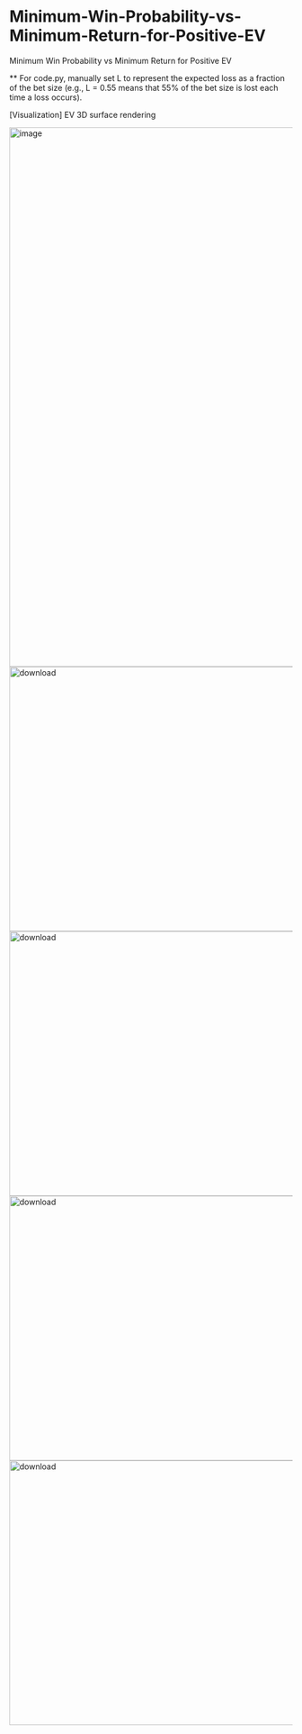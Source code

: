 # Minimum-Win-Probability-vs-Minimum-Return-for-Positive-EV
Minimum Win Probability vs Minimum Return for Positive EV

** For code.py, manually set L to represent the expected loss as a fraction of the bet size (e.g., L = 0.55 means that 55% of the bet size is lost each time a loss occurs).

[Visualization] EV 3D surface rendering

<img width="1603" height="958" alt="image" src="https://github.com/user-attachments/assets/c6488263-4fa5-40f9-9bb3-f8ad31e8c8eb" />


<img width="700" height="470" alt="download" src="https://github.com/user-attachments/assets/d3d972b2-6fd2-4867-bcfb-1a0198b0258b" />

<img width="691" height="470" alt="download" src="https://github.com/user-attachments/assets/a02d7263-98b9-478b-81db-35ce8e1cad1d" />

<img width="691" height="470" alt="download" src="https://github.com/user-attachments/assets/25194893-91fb-41dd-9994-be57d6ebb6ee" />


<img width="691" height="470" alt="download" src="https://github.com/user-attachments/assets/9ae5353c-7e76-4fc9-9db8-d0db86bbfbf8" />
